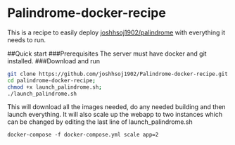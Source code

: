 # Palindrome-docker-recipe
This is a recipe to easily deploy [joshhsoj1902/palindrome](https://github.com/joshhsoj1902/palindrome) with everything it needs to run.

##Quick start
###Prerequisites
The server must have docker and git installed.
###Download and run
``` bash
git clone https://github.com/joshhsoj1902/Palindrome-docker-recipe.git palindrome-docker-recipe;
cd palindrome-docker-recipe;
chmod +x launch_palindrome.sh;
./launch_palindrome.sh
```

This will download all the images needed, do any needed building and then launch everything. It will also scale up the webapp to two instances which can be changed by editing the last line of launch_palindrome.sh
```
docker-compose -f docker-compose.yml scale app=2
```
